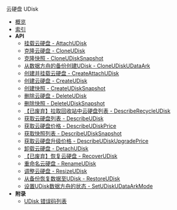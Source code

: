 <div class="sidebar_title icon__udisk">云硬盘 UDisk</div>

- [概览](api/udisk-api/README.md)
- [索引](api/udisk-api/index.md)
- **API**
    - [挂载云硬盘 - AttachUDisk](api/udisk-api/attach_udisk)
    - [克隆云硬盘 - CloneUDisk](api/udisk-api/clone_udisk)
    - [克隆快照 - CloneUDiskSnapshot](api/udisk-api/clone_udisk_snapshot)
    - [从数据方舟的备份创建UDisk - CloneUDiskUDataArk](api/udisk-api/clone_udisk_udataark)
    - [创建并挂载云硬盘 - CreateAttachUDisk](api/udisk-api/create_attach_udisk)
    - [创建云硬盘 - CreateUDisk](api/udisk-api/create_udisk)
    - [创建快照 - CreateUDiskSnapshot](api/udisk-api/create_udisk_snapshot)
    - [删除云硬盘 - DeleteUDisk](api/udisk-api/delete_udisk)
    - [删除快照 - DeleteUDiskSnapshot](api/udisk-api/delete_udisk_snapshot)
    - [【已废弃】拉取回收站中云硬盘列表 - DescribeRecycleUDisk](api/udisk-api/describe_recycle_udisk)
    - [获取云硬盘列表 - DescribeUDisk](api/udisk-api/describe_udisk)
    - [获取云硬盘价格 - DescribeUDiskPrice](api/udisk-api/describe_udisk_price)
    - [获取快照列表 - DescribeUDiskSnapshot](api/udisk-api/describe_udisk_snapshot)
    - [获取云硬盘升级价格 - DescribeUDiskUpgradePrice](api/udisk-api/describe_udisk_upgrade_price)
    - [卸载云硬盘 - DetachUDisk](api/udisk-api/detach_udisk)
    - [【已废弃】恢复云硬盘 - RecoverUDisk](api/udisk-api/recover_udisk)
    - [重命名云硬盘 - RenameUDisk](api/udisk-api/rename_udisk)
    - [调整云硬盘 - ResizeUDisk](api/udisk-api/resize_udisk)
    - [从备份恢复数据至UDisk - RestoreUDisk](api/udisk-api/restore_udisk)
    - [设置UDisk数据方舟的状态 - SetUDiskUDataArkMode](api/udisk-api/set_udisk_udataark_mode)
- **附录**
  - [UDisk 错误码列表](api/udisk-api/error_code)

